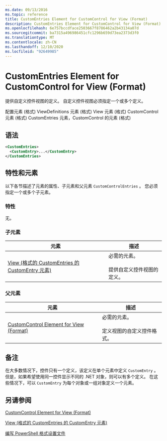 ```yaml
---
ms.date: 09/13/2016
ms.topic: reference
title: CustomEntries Element for CustomControl for View (Format)
description: CustomEntries Element for CustomControl for View (Format)
ms.openlocfilehash: 6e757bccdface2503667f8786462a2b43134a07d
ms.sourcegitcommit: ba7315a496986451cfc1296b659d73ea2373d3f0
ms.translationtype: MT
ms.contentlocale: zh-CN
ms.lasthandoff: 12/10/2020
ms.locfileid: "92649985"
---
```

# <a name="customentries-element-for-customcontrol-for-view-format"></a>CustomEntries Element for CustomControl for View (Format)

提供自定义控件视图的定义。 自定义控件视图必须指定一个或多个定义。

配置元素 (格式) ViewDefinitions 元素 (格式) View 元素 (格式) CustomControl 元素 (格式) CustomEntries 元素，CustomControl 的元素 (格式) 

## <a name="syntax"></a>语法

```xml
<CustomEntries>
  <CustomEntry>...</CustomEntry>
</CustomEntries>
```

## <a name="attributes-and-elements"></a>特性和元素

以下各节描述了元素的属性、子元素和父元素 `CustomControlEntries` 。 您必须指定一个或多个子元素。

### <a name="attributes"></a>特性

无。

### <a name="child-elements"></a>子元素

|元素|描述|
|-------------|-----------------|
|[View (格式的 CustomEntries 的 CustomEntry 元素) ](./customentry-element-for-customentries-for-customcontrol-for-view-format.md)|必需的元素。<br /><br /> 提供自定义控件视图的定义。|

### <a name="parent-elements"></a>父元素

|元素|描述|
|-------------|-----------------|
|[CustomControl Element for View (Format)](./customcontrol-element-for-view-format.md)|必需的元素。<br /><br /> 定义视图的自定义控件格式。|

## <a name="remarks"></a>备注

在大多数情况下，控件只有一个定义，该定义在单个元素中定义 `CustomEntry` 。 但是，如果希望使用同一控件显示不同的 .NET 对象，则可以有多个定义。 在这些情况下，可以 `CustomEntry` 为每个对象或一组对象定义一个元素。

## <a name="see-also"></a>另请参阅

[CustomControl Element for View (Format)](./customcontrol-element-for-view-format.md)

[View (格式的 CustomEntries 的 CustomEntry 元素) ](./customentry-element-for-customentries-for-customcontrol-for-view-format.md)

[编写 PowerShell 格式设置文件](./writing-a-powershell-formatting-file.md)
